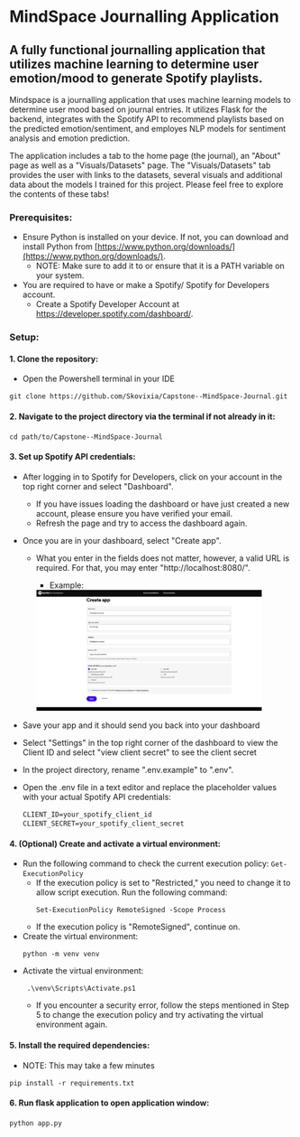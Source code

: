 # MindSpace Journalling Application


## A fully functional journalling application that utilizes machine learning to determine user emotion/mood to generate Spotify playlists.


Mindspace is a journalling application that uses machine learning models to determine user mood based on journal entries. It utilizes Flask for the backend, integrates with the Spotify API to recommend playlists based on the predicted emotion/sentiment, and employes NLP models for sentiment analysis and emotion prediction. 

The application includes a tab to the home page (the journal), an "About" page as well as a "Visuals/Datasets" page. The "Visuals/Datasets" tab provides the user with links to the datasets, several visuals and additional data about the models I trained for this project. Please feel free to explore the contents of these tabs!

### Prerequisites:
   + Ensure Python is installed on your device. If not, you can download and install Python from [https://www.python.org/downloads/](https://www.python.org/downloads/).
      + NOTE: Make sure to add it to or ensure that it is a PATH variable on your system.
   + You are required to have or make a Spotify/ Spotify for Developers account.
      + Create a Spotify Developer Account at https://developer.spotify.com/dashboard/.


### Setup:

#### 1. Clone the repository:
+ Open the Powershell terminal in your IDE
```
git clone https://github.com/Skovixia/Capstone--MindSpace-Journal.git
```

#### 2. Navigate to the project directory via the terminal if not already in it:
```
cd path/to/Capstone--MindSpace-Journal
```
#### 3. Set up Spotify API credentials:

+ After logging in to Spotify for Developers, click on your account in the top right corner and select "Dashboard".
   + If you have issues loading the dashboard or have just created a new account, please ensure you have verified your email. 
   + Refresh the page and try to access the dashboard again.

+ Once you are in your dashboard, select "Create app".
   + What you enter in the fields does not matter, however, a valid URL is required. For that, you may enter "http://localhost:8080/".
        + Example:

        <img src="static\images\spotifyApp.png" alt="Spotify Create App fields" width="400">


+ Save your app and it should send you back into your dashboard
+ Select "Settings" in the top right corner of the dashboard to view the Client ID and select "view client secret" to see the client secret
+ In the project directory, rename ".env.example" to ".env".

+ Open the .env file in a text editor and replace the placeholder values with your actual Spotify API credentials:
    ```
    CLIENT_ID=your_spotify_client_id 
    CLIENT_SECRET=your_spotify_client_secret
    ```

#### 4. (Optional) Create and activate a virtual environment:

+ Run the following command to check the current execution policy:
        ```
        Get-ExecutionPolicy
        ```
   + If the execution policy is set to "Restricted," you need to change it to allow script execution. Run the following command:
        ```
        Set-ExecutionPolicy RemoteSigned -Scope Process
        ```
   + If the execution policy is "RemoteSigned", continue on.
+ Create the virtual environment:
    ```
    python -m venv venv
    ```
+ Activate the virtual environment:
   ```
    .\venv\Scripts\Activate.ps1
   ```
   + If you encounter a security error, follow the steps mentioned in Step 5 to change the execution policy and try activating the virtual environment again.
#### 5. Install the required dependencies:
   + NOTE: This may take a few minutes
```
pip install -r requirements.txt
```

#### 6. Run flask application to open application window:
```
python app.py
```
